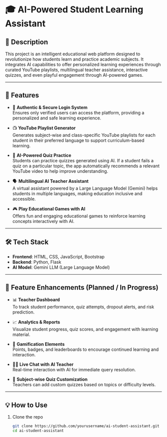# 🎓 AI-Powered Student Learning Assistant

## 📘 Description
This project is an intelligent educational web platform designed to revolutionize how students learn and practice academic subjects. It integrates AI capabilities to offer personalized learning experiences through curated YouTube playlists, multilingual teacher assistance, interactive quizzes, and even playful engagement through AI-powered games.

---

## 🚀 Features

- 🔐 **Authentic & Secure Login System**  
  Ensures only verified users can access the platform, providing a personalized and safe learning experience.

- 📺 **YouTube Playlist Generator**  
  Generates subject-wise and class-specific YouTube playlists for each student in their preferred language to support curriculum-based learning.

- 🧠 **AI-Powered Quiz Practice**  
  Students can practice quizzes generated using AI. If a student fails a quiz on a particular topic, the app automatically recommends a relevant YouTube video to help improve understanding.

- 🗣️ **Multilingual AI Teacher Assistant**  
  A virtual assistant powered by a Large Language Model (Gemini) helps students in multiple languages, making education inclusive and accessible.

- 🎮 **Play Educational Games with AI**  
  Offers fun and engaging educational games to reinforce learning concepts interactively with AI.

---

## 🛠️ Tech Stack

- **Frontend**: HTML, CSS, JavaScript, Bootstrap  
- **Backend**: Python, Flask  
- **AI Model**: Gemini LLM (Large Language Model)

---

## 🌱 Feature Enhancements (Planned / In Progress)

- 📊 **Teacher Dashboard**  
  To track student performance, quiz attempts, dropout alerts, and risk prediction.

- 📈 **Analytics & Reports**  
  Visualize student progress, quiz scores, and engagement with learning material.

- 🧩 **Gamification Elements**  
  Points, badges, and leaderboards to encourage continued learning and interaction.

- 👩‍🏫 **Live Chat with AI Teacher**  
  Real-time interaction with AI for immediate query resolution.

- 🧪 **Subject-wise Quiz Customization**  
  Teachers can add custom quizzes based on topics or difficulty levels.

---

## 💡 How to Use

1. Clone the repo  
   ```bash
   git clone https://github.com/yourusername/ai-student-assistant.git
   cd ai-student-assistant
